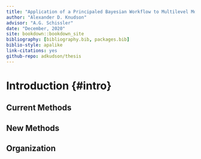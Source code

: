 ```yaml
---
title: "Application of a Principaled Bayesian Workflow to Multilevel Modeling"
author: "Alexander D. Knudson"
advisor: "A.G. Schissler"
date: "December, 2020"
site: bookdown::bookdown_site
bibliography: [bibliography.bib, packages.bib]
biblio-style: apalike
link-citations: yes
github-repo: adkudson/thesis
---
```




# Introduction {#intro}

## Current Methods

## New Methods

## Organization

